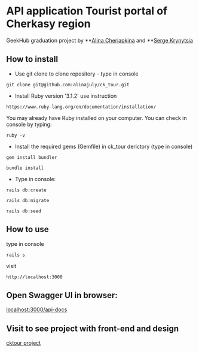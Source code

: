 # API application Tourist portal of Cherkasy region

GeekHub graduation project by **[Alina Cheriapkina](https://github.com/alinajuly) and **[Serge Krynytsia](https://github.com/Haidamac)

## How to install

* Use git clone to clone repository - type in console

```
git clone git@github.com:alinajuly/ck_tour.git
```

* Install Ruby version '3.1.2' use instruction

```
https://www.ruby-lang.org/en/documentation/installation/
```

You may already have Ruby installed on your computer. You can check in console by typing:

```
ruby -v
```

* Install the required gems (Gemfile) in ck_tour derictory (type in console)

```
gem install bundler
```

```
bundle install
```

* Type in console:

```
rails db:create
```

```
rails db:migrate
```

```
rails db:seed
```

## How to use

type in console

```
rails s
```

visit

```
http://localhost:3000
```

## Open Swagger UI in browser:

[localhost:3000/api-docs](http://localhost:3000/api-docs/index.html)

## Visit to see project with front-end and design

[cktour project](https://tour-project-frontend.vercel.app)

